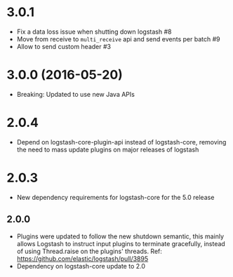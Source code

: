 # 3.0.1
  - Fix a data loss issue when shutting down logstash #8
  - Move from receive to `multi_receive` api and send events per batch #9
  - Allow to send custom header #3
# 3.0.0 (2016-05-20)
  - Breaking: Updated to use new Java APIs
# 2.0.4
  - Depend on logstash-core-plugin-api instead of logstash-core, removing the need to mass update plugins on major releases of logstash
# 2.0.3
  - New dependency requirements for logstash-core for the 5.0 release
## 2.0.0
 - Plugins were updated to follow the new shutdown semantic, this mainly allows Logstash to instruct input plugins to terminate gracefully, 
   instead of using Thread.raise on the plugins' threads. Ref: https://github.com/elastic/logstash/pull/3895
 - Dependency on logstash-core update to 2.0

